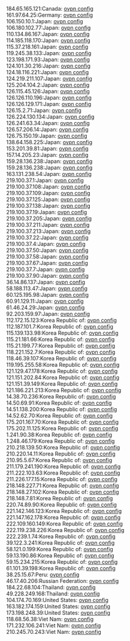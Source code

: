 184.65.165.121:Canada: [ovpn config](vpn/184_65_165_121.ovpn)  
161.97.64.25:Germany: [ovpn config](vpn/161_97_64_25.ovpn)  
106.150.10.1:Japan: [ovpn config](vpn/106_150_10_1.ovpn)  
106.180.102.77:Japan: [ovpn config](vpn/106_180_102_77.ovpn)  
110.134.86.167:Japan: [ovpn config](vpn/110_134_86_167.ovpn)  
114.185.118.170:Japan: [ovpn config](vpn/114_185_118_170.ovpn)  
115.37.218.161:Japan: [ovpn config](vpn/115_37_218_161.ovpn)  
119.245.38.133:Japan: [ovpn config](vpn/119_245_38_133.ovpn)  
123.198.171.93:Japan: [ovpn config](vpn/123_198_171_93.ovpn)  
124.101.30.216:Japan: [ovpn config](vpn/124_101_30_216.ovpn)  
124.18.116.221:Japan: [ovpn config](vpn/124_18_116_221.ovpn)  
124.219.211.107:Japan: [ovpn config](vpn/124_219_211_107.ovpn)  
125.204.104.2:Japan: [ovpn config](vpn/125_204_104_2.ovpn)  
126.115.45.126:Japan: [ovpn config](vpn/126_115_45_126.ovpn)  
126.126.110.196:Japan: [ovpn config](vpn/126_126_110_196.ovpn)  
126.126.129.171:Japan: [ovpn config](vpn/126_126_129_171.ovpn)  
126.15.2.71:Japan: [ovpn config](vpn/126_15_2_71.ovpn)  
126.224.130.134:Japan: [ovpn config](vpn/126_224_130_134.ovpn)  
126.241.63.34:Japan: [ovpn config](vpn/126_241_63_34.ovpn)  
126.57.206.14:Japan: [ovpn config](vpn/126_57_206_14.ovpn)  
126.75.150.19:Japan: [ovpn config](vpn/126_75_150_19.ovpn)  
138.64.158.225:Japan: [ovpn config](vpn/138_64_158_225.ovpn)  
153.201.39.81:Japan: [ovpn config](vpn/153_201_39_81.ovpn)  
157.14.205.23:Japan: [ovpn config](vpn/157_14_205_23.ovpn)  
159.28.136.238:Japan: [ovpn config](vpn/159_28_136_238.ovpn)  
159.28.136.238:Japan: [ovpn config](vpn/159_28_136_238.ovpn)  
163.131.238.54:Japan: [ovpn config](vpn/163_131_238_54.ovpn)  
219.100.37.1:Japan: [ovpn config](vpn/219_100_37_1.ovpn)  
219.100.37.108:Japan: [ovpn config](vpn/219_100_37_108.ovpn)  
219.100.37.109:Japan: [ovpn config](vpn/219_100_37_109.ovpn)  
219.100.37.125:Japan: [ovpn config](vpn/219_100_37_125.ovpn)  
219.100.37.138:Japan: [ovpn config](vpn/219_100_37_138.ovpn)  
219.100.37.19:Japan: [ovpn config](vpn/219_100_37_19.ovpn)  
219.100.37.205:Japan: [ovpn config](vpn/219_100_37_205.ovpn)  
219.100.37.211:Japan: [ovpn config](vpn/219_100_37_211.ovpn)  
219.100.37.213:Japan: [ovpn config](vpn/219_100_37_213.ovpn)  
219.100.37.22:Japan: [ovpn config](vpn/219_100_37_22.ovpn)  
219.100.37.4:Japan: [ovpn config](vpn/219_100_37_4.ovpn)  
219.100.37.50:Japan: [ovpn config](vpn/219_100_37_50.ovpn)  
219.100.37.58:Japan: [ovpn config](vpn/219_100_37_58.ovpn)  
219.100.37.67:Japan: [ovpn config](vpn/219_100_37_67.ovpn)  
219.100.37.7:Japan: [ovpn config](vpn/219_100_37_7.ovpn)  
219.100.37.90:Japan: [ovpn config](vpn/219_100_37_90.ovpn)  
36.14.86.137:Japan: [ovpn config](vpn/36_14_86_137.ovpn)  
58.188.113.47:Japan: [ovpn config](vpn/58_188_113_47.ovpn)  
60.125.195.98:Japan: [ovpn config](vpn/60_125_195_98.ovpn)  
60.91.129.11:Japan: [ovpn config](vpn/60_91_129_11.ovpn)  
61.46.24.29:Japan: [ovpn config](vpn/61_46_24_29.ovpn)  
92.203.159.97:Japan: [ovpn config](vpn/92_203_159_97.ovpn)  
112.172.15.123:Korea Republic of: [ovpn config](vpn/112_172_15_123.ovpn)  
112.187.101.7:Korea Republic of: [ovpn config](vpn/112_187_101_7.ovpn)  
115.139.133.98:Korea Republic of: [ovpn config](vpn/115_139_133_98.ovpn)  
115.21.181.66:Korea Republic of: [ovpn config](vpn/115_21_181_66.ovpn)  
115.21.199.77:Korea Republic of: [ovpn config](vpn/115_21_199_77.ovpn)  
118.221.152.7:Korea Republic of: [ovpn config](vpn/118_221_152_7.ovpn)  
118.46.39.107:Korea Republic of: [ovpn config](vpn/118_46_39_107.ovpn)  
119.195.255.58:Korea Republic of: [ovpn config](vpn/119_195_255_58.ovpn)  
121.129.47.178:Korea Republic of: [ovpn config](vpn/121_129_47_178.ovpn)  
121.151.202.84:Korea Republic of: [ovpn config](vpn/121_151_202_84.ovpn)  
121.151.39.149:Korea Republic of: [ovpn config](vpn/121_151_39_149.ovpn)  
121.186.221.213:Korea Republic of: [ovpn config](vpn/121_186_221_213.ovpn)  
14.38.70.236:Korea Republic of: [ovpn config](vpn/14_38_70_236.ovpn)  
14.50.69.91:Korea Republic of: [ovpn config](vpn/14_50_69_91.ovpn)  
14.51.138.200:Korea Republic of: [ovpn config](vpn/14_51_138_200.ovpn)  
14.52.62.70:Korea Republic of: [ovpn config](vpn/14_52_62_70.ovpn)  
175.201.167.70:Korea Republic of: [ovpn config](vpn/175_201_167_70.ovpn)  
175.202.11.125:Korea Republic of: [ovpn config](vpn/175_202_11_125.ovpn)  
1.241.90.38:Korea Republic of: [ovpn config](vpn/1_241_90_38.ovpn)  
1.248.46.179:Korea Republic of: [ovpn config](vpn/1_248_46_179.ovpn)  
210.218.139.50:Korea Republic of: [ovpn config](vpn/210_218_139_50.ovpn)  
210.220.14.11:Korea Republic of: [ovpn config](vpn/210_220_14_11.ovpn)  
210.95.5.67:Korea Republic of: [ovpn config](vpn/210_95_5_67.ovpn)  
211.179.241.190:Korea Republic of: [ovpn config](vpn/211_179_241_190.ovpn)  
211.222.103.63:Korea Republic of: [ovpn config](vpn/211_222_103_63.ovpn)  
211.226.177.15:Korea Republic of: [ovpn config](vpn/211_226_177_15.ovpn)  
218.148.227.71:Korea Republic of: [ovpn config](vpn/218_148_227_71.ovpn)  
218.148.27.102:Korea Republic of: [ovpn config](vpn/218_148_27_102.ovpn)  
218.148.7.81:Korea Republic of: [ovpn config](vpn/218_148_7_81.ovpn)  
220.74.89.90:Korea Republic of: [ovpn config](vpn/220_74_89_90.ovpn)  
221.142.146.123:Korea Republic of: [ovpn config](vpn/221_142_146_123.ovpn)  
221.147.162.178:Korea Republic of: [ovpn config](vpn/221_147_162_178.ovpn)  
222.109.160.149:Korea Republic of: [ovpn config](vpn/222_109_160_149.ovpn)  
222.119.238.226:Korea Republic of: [ovpn config](vpn/222_119_238_226.ovpn)  
222.239.1.74:Korea Republic of: [ovpn config](vpn/222_239_1_74.ovpn)  
39.122.3.241:Korea Republic of: [ovpn config](vpn/39_122_3_241.ovpn)  
58.121.0.199:Korea Republic of: [ovpn config](vpn/58_121_0_199.ovpn)  
59.13.190.86:Korea Republic of: [ovpn config](vpn/59_13_190_86.ovpn)  
59.15.234.215:Korea Republic of: [ovpn config](vpn/59_15_234_215.ovpn)  
61.101.39.198:Korea Republic of: [ovpn config](vpn/61_101_39_198.ovpn)  
38.25.15.67:Peru: [ovpn config](vpn/38_25_15_67.ovpn)  
46.17.40.206:Russian Federation: [ovpn config](vpn/46_17_40_206.ovpn)  
184.22.68.104:Thailand: [ovpn config](vpn/184_22_68_104.ovpn)  
49.228.249.168:Thailand: [ovpn config](vpn/49_228_249_168.ovpn)  
104.174.70.169:United States: [ovpn config](vpn/104_174_70_169.ovpn)  
163.182.174.159:United States: [ovpn config](vpn/163_182_174_159.ovpn)  
173.198.248.39:United States: [ovpn config](vpn/173_198_248_39.ovpn)  
118.68.56.38:Viet Nam: [ovpn config](vpn/118_68_56_38.ovpn)  
171.232.106.241:Viet Nam: [ovpn config](vpn/171_232_106_241.ovpn)  
210.245.70.243:Viet Nam: [ovpn config](vpn/210_245_70_243.ovpn)  
